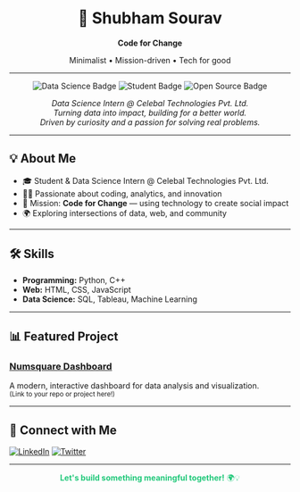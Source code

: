<!-- Profile README for ShubhamS168 -->

<h1 align="center">🌱 Shubham Sourav</h1>
<p align="center"><b>Code for Change</b></p>
<p align="center">Minimalist • Mission-driven • Tech for good</p>

---

<!-- Mission Block -->
<p align="center">
  <img src="https://img.shields.io/badge/-Data%20Science-21c87a?style=flat-square&logo=python&logoColor=white" alt="Data Science Badge"/>
  <img src="https://img.shields.io/badge/-Student-21c87a?style=flat-square&logo=academia&logoColor=white" alt="Student Badge"/>
  <img src="https://img.shields.io/badge/-Open%20Source-21c87a?style=flat-square&logo=github&logoColor=white" alt="Open Source Badge"/>
</p>

<p align="center">
  <em>
    Data Science Intern @ Celebal Technologies Pvt. Ltd.<br>
    Turning data into impact, building for a better world.<br>
    Driven by curiosity and a passion for solving real problems.
  </em>
</p>

---

## 💡 About Me

- 🎓 Student & Data Science Intern @ Celebal Technologies Pvt. Ltd.
- 🧑‍💻 Passionate about coding, analytics, and innovation
- 🚀 Mission: <b>Code for Change</b> — using technology to create social impact
- 🌍 Exploring intersections of data, web, and community

---

## 🛠️ Skills

- <b>Programming:</b> Python, C++
- <b>Web:</b> HTML, CSS, JavaScript
- <b>Data Science:</b> SQL, Tableau, Machine Learning

---

## 📊 Featured Project

### [Numsquare Dashboard](#)
A modern, interactive dashboard for data analysis and visualization.  
<sub>(Link to your repo or project here!)</sub>

---

## 🤝 Connect with Me

[![LinkedIn](https://img.shields.io/badge/LinkedIn-21c87a?style=flat-square&logo=linkedin&logoColor=white)](https://www.linkedin.com/in/shubham-sourav-460493264)
[![Twitter](https://img.shields.io/badge/Twitter-21c87a?style=flat-square&logo=twitter&logoColor=white)](https://twitter.com/CodeKaroShubham)

---

<p align="center" style="color:#21c87a;">
  <b>Let's build something meaningful together!</b> 🌍💡
</p>
